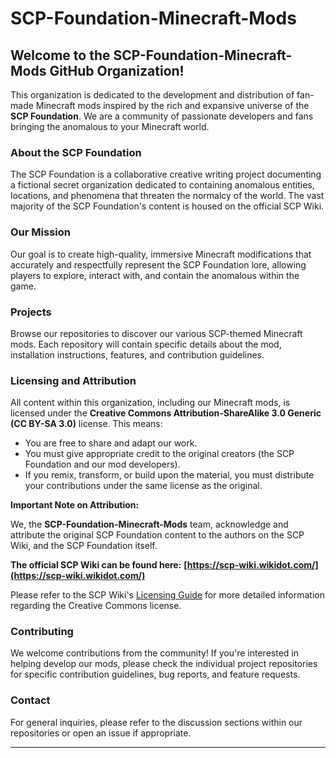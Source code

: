 # SCP-Foundation-Minecraft-Mods

## Welcome to the SCP-Foundation-Minecraft-Mods GitHub Organization!

This organization is dedicated to the development and distribution of fan-made Minecraft mods inspired by the rich and expansive universe of the **SCP Foundation**. We are a community of passionate developers and fans bringing the anomalous to your Minecraft world.

### About the SCP Foundation

The SCP Foundation is a collaborative creative writing project documenting a fictional secret organization dedicated to containing anomalous entities, locations, and phenomena that threaten the normalcy of the world. The vast majority of the SCP Foundation's content is housed on the official SCP Wiki.

### Our Mission

Our goal is to create high-quality, immersive Minecraft modifications that accurately and respectfully represent the SCP Foundation lore, allowing players to explore, interact with, and contain the anomalous within the game.

### Projects

Browse our repositories to discover our various SCP-themed Minecraft mods. Each repository will contain specific details about the mod, installation instructions, features, and contribution guidelines.

### Licensing and Attribution

All content within this organization, including our Minecraft mods, is licensed under the **Creative Commons Attribution-ShareAlike 3.0 Generic (CC BY-SA 3.0)** license. This means:

* You are free to share and adapt our work.
* You must give appropriate credit to the original creators (the SCP Foundation and our mod developers).
* If you remix, transform, or build upon the material, you must distribute your contributions under the same license as the original.

**Important Note on Attribution:**

We, the **SCP-Foundation-Minecraft-Mods** team, acknowledge and attribute the original SCP Foundation content to the authors on the SCP Wiki, and the SCP Foundation itself.

**The official SCP Wiki can be found here:**
**[https://scp-wiki.wikidot.com/](https://scp-wiki.wikidot.com/)**

Please refer to the SCP Wiki's [Licensing Guide](https://scp-wiki.wikidot.com/licensing-guide) for more detailed information regarding the Creative Commons license.

### Contributing

We welcome contributions from the community! If you're interested in helping develop our mods, please check the individual project repositories for specific contribution guidelines, bug reports, and feature requests.

### Contact

For general inquiries, please refer to the discussion sections within our repositories or open an issue if appropriate.

---
